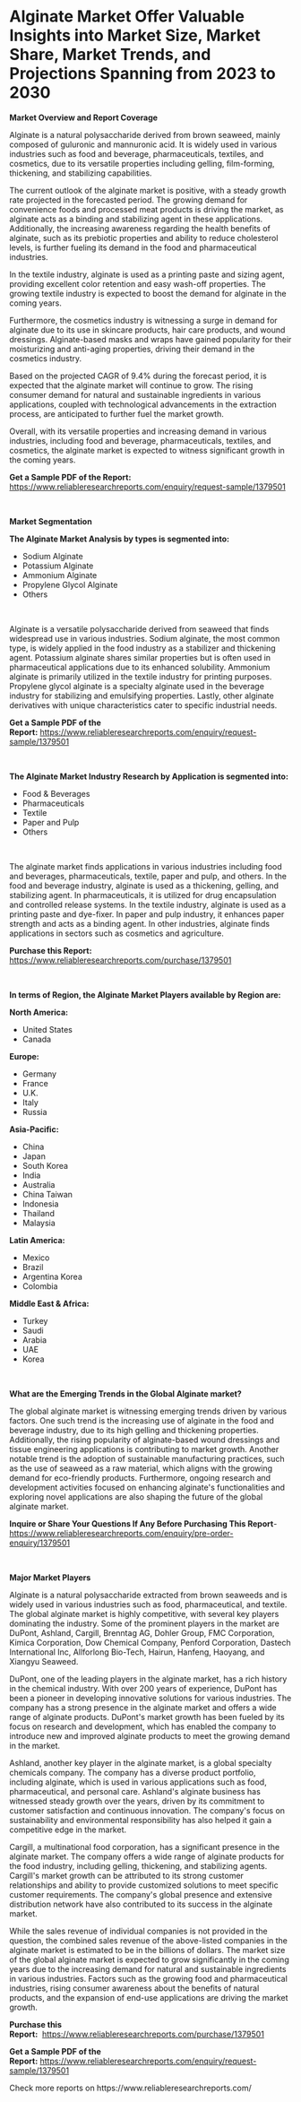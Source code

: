 <p><h1>Alginate Market Offer Valuable Insights into Market Size, Market Share, Market Trends, and Projections Spanning from 2023 to 2030</h1></p><p><strong>Market Overview and Report Coverage</strong></p>
<p><p>Alginate is a natural polysaccharide derived from brown seaweed, mainly composed of guluronic and mannuronic acid. It is widely used in various industries such as food and beverage, pharmaceuticals, textiles, and cosmetics, due to its versatile properties including gelling, film-forming, thickening, and stabilizing capabilities.</p><p>The current outlook of the alginate market is positive, with a steady growth rate projected in the forecasted period. The growing demand for convenience foods and processed meat products is driving the market, as alginate acts as a binding and stabilizing agent in these applications. Additionally, the increasing awareness regarding the health benefits of alginate, such as its prebiotic properties and ability to reduce cholesterol levels, is further fueling its demand in the food and pharmaceutical industries.</p><p>In the textile industry, alginate is used as a printing paste and sizing agent, providing excellent color retention and easy wash-off properties. The growing textile industry is expected to boost the demand for alginate in the coming years.</p><p>Furthermore, the cosmetics industry is witnessing a surge in demand for alginate due to its use in skincare products, hair care products, and wound dressings. Alginate-based masks and wraps have gained popularity for their moisturizing and anti-aging properties, driving their demand in the cosmetics industry.</p><p>Based on the projected CAGR of 9.4% during the forecast period, it is expected that the alginate market will continue to grow. The rising consumer demand for natural and sustainable ingredients in various applications, coupled with technological advancements in the extraction process, are anticipated to further fuel the market growth.</p><p>Overall, with its versatile properties and increasing demand in various industries, including food and beverage, pharmaceuticals, textiles, and cosmetics, the alginate market is expected to witness significant growth in the coming years.</p></p>
<p><strong>Get a Sample PDF of the Report:</strong> <a href="https://www.reliableresearchreports.com/enquiry/request-sample/1379501">https://www.reliableresearchreports.com/enquiry/request-sample/1379501</a></p>
<p>&nbsp;</p>
<p><strong>Market Segmentation</strong></p>
<p><strong>The Alginate Market Analysis by types is segmented into:</strong></p>
<p><ul><li>Sodium Alginate</li><li>Potassium Alginate</li><li>Ammonium Alginate</li><li>Propylene Glycol Alginate</li><li>Others</li></ul></p>
<p>&nbsp;</p>
<p><p>Alginate is a versatile polysaccharide derived from seaweed that finds widespread use in various industries. Sodium alginate, the most common type, is widely applied in the food industry as a stabilizer and thickening agent. Potassium alginate shares similar properties but is often used in pharmaceutical applications due to its enhanced solubility. Ammonium alginate is primarily utilized in the textile industry for printing purposes. Propylene glycol alginate is a specialty alginate used in the beverage industry for stabilizing and emulsifying properties. Lastly, other alginate derivatives with unique characteristics cater to specific industrial needs.</p></p>
<p><strong>Get a Sample PDF of the Report:</strong>&nbsp;<a href="https://www.reliableresearchreports.com/enquiry/request-sample/1379501">https://www.reliableresearchreports.com/enquiry/request-sample/1379501</a></p>
<p>&nbsp;</p>
<p><strong>The Alginate Market Industry Research by Application is segmented into:</strong></p>
<p><ul><li>Food & Beverages</li><li>Pharmaceuticals</li><li>Textile</li><li>Paper and Pulp</li><li>Others</li></ul></p>
<p>&nbsp;</p>
<p><p>The alginate market finds applications in various industries including food and beverages, pharmaceuticals, textile, paper and pulp, and others. In the food and beverage industry, alginate is used as a thickening, gelling, and stabilizing agent. In pharmaceuticals, it is utilized for drug encapsulation and controlled release systems. In the textile industry, alginate is used as a printing paste and dye-fixer. In paper and pulp industry, it enhances paper strength and acts as a binding agent. In other industries, alginate finds applications in sectors such as cosmetics and agriculture.</p></p>
<p><strong>Purchase this Report:</strong>&nbsp; <a href="https://www.reliableresearchreports.com/purchase/1379501">https://www.reliableresearchreports.com/purchase/1379501</a></p>
<p>&nbsp;</p>
<p><strong>In terms of Region, the Alginate Market Players available by Region are:</strong></p>
<p>
    <p> <strong> North America: </strong>
        <ul>
            <li>United States</li>
            <li>Canada</li>
        </ul>
        </p> 
    <p> <strong> Europe: </strong>
        <ul>
            <li>Germany</li>
            <li>France</li>
            <li>U.K.</li>
            <li>Italy</li>
            <li>Russia</li>
        </ul>
        </p> 
    <p> <strong> Asia-Pacific: </strong>
        <ul>
            <li>China</li>
            <li>Japan</li>
            <li>South Korea</li>
            <li>India</li>
            <li>Australia</li>
            <li>China Taiwan</li>
            <li>Indonesia</li>
            <li>Thailand</li>
            <li>Malaysia</li>
        </ul>
        </p> 
    <p> <strong> Latin America: </strong>
        <ul>
            <li>Mexico</li>
            <li>Brazil</li>
            <li>Argentina Korea</li>
            <li>Colombia</li>
        </ul>
        </p> 
    <p> <strong> Middle East & Africa: </strong>
        <ul>
            <li>Turkey</li>
            <li>Saudi</li>
            <li>Arabia</li>
            <li>UAE</li>
            <li>Korea</li>
        </ul>
    </p>
    </p>
<p>&nbsp;</p>
<p><strong>What are the Emerging Trends in the Global Alginate market?</strong></p>
<p><p>The global alginate market is witnessing emerging trends driven by various factors. One such trend is the increasing use of alginate in the food and beverage industry, due to its high gelling and thickening properties. Additionally, the rising popularity of alginate-based wound dressings and tissue engineering applications is contributing to market growth. Another notable trend is the adoption of sustainable manufacturing practices, such as the use of seaweed as a raw material, which aligns with the growing demand for eco-friendly products. Furthermore, ongoing research and development activities focused on enhancing alginate's functionalities and exploring novel applications are also shaping the future of the global alginate market.</p></p>
<p><strong>Inquire or Share Your Questions If Any Before Purchasing This Report</strong>- <a href="https://www.reliableresearchreports.com/enquiry/pre-order-enquiry/1379501">https://www.reliableresearchreports.com/enquiry/pre-order-enquiry/1379501</a></p>
<p>&nbsp;</p>
<p><strong>Major Market Players</strong></p>
<p><p>Alginate is a natural polysaccharide extracted from brown seaweeds and is widely used in various industries such as food, pharmaceutical, and textile. The global alginate market is highly competitive, with several key players dominating the industry. Some of the prominent players in the market are DuPont, Ashland, Cargill, Brenntag AG, Dohler Group, FMC Corporation, Kimica Corporation, Dow Chemical Company, Penford Corporation, Dastech International Inc, Allforlong Bio-Tech, Hairun, Hanfeng, Haoyang, and Xiangyu Seaweed.</p><p>DuPont, one of the leading players in the alginate market, has a rich history in the chemical industry. With over 200 years of experience, DuPont has been a pioneer in developing innovative solutions for various industries. The company has a strong presence in the alginate market and offers a wide range of alginate products. DuPont's market growth has been fueled by its focus on research and development, which has enabled the company to introduce new and improved alginate products to meet the growing demand in the market.</p><p>Ashland, another key player in the alginate market, is a global specialty chemicals company. The company has a diverse product portfolio, including alginate, which is used in various applications such as food, pharmaceutical, and personal care. Ashland's alginate business has witnessed steady growth over the years, driven by its commitment to customer satisfaction and continuous innovation. The company's focus on sustainability and environmental responsibility has also helped it gain a competitive edge in the market.</p><p>Cargill, a multinational food corporation, has a significant presence in the alginate market. The company offers a wide range of alginate products for the food industry, including gelling, thickening, and stabilizing agents. Cargill's market growth can be attributed to its strong customer relationships and ability to provide customized solutions to meet specific customer requirements. The company's global presence and extensive distribution network have also contributed to its success in the alginate market.</p><p>While the sales revenue of individual companies is not provided in the question, the combined sales revenue of the above-listed companies in the alginate market is estimated to be in the billions of dollars. The market size of the global alginate market is expected to grow significantly in the coming years due to the increasing demand for natural and sustainable ingredients in various industries. Factors such as the growing food and pharmaceutical industries, rising consumer awareness about the benefits of natural products, and the expansion of end-use applications are driving the market growth.</p></p>
<p><strong>Purchase this Report:</strong>&nbsp;&nbsp;<a href="https://www.reliableresearchreports.com/purchase/1379501">https://www.reliableresearchreports.com/purchase/1379501</a></p>
<p></p>
<p><strong>Get a Sample PDF of the Report:</strong>&nbsp;<a href="https://www.reliableresearchreports.com/enquiry/request-sample/1379501">https://www.reliableresearchreports.com/enquiry/request-sample/1379501</a></p>
<p>Check more reports on https://www.reliableresearchreports.com/</p>